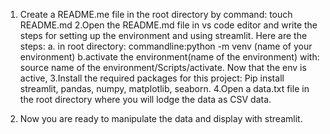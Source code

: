 1. Create a README.me file in the root directory by command: touch README.md
   2.Open the README.md file in vs code editor and write the steps for setting up the environment and using streamlit. Here are the steps:
   a. in root directory: commandline:python -m venv (name of your environment)
   b.activate the environment(name of the environment) with:
   source name of the environment/Scripts/activate.
   Now that the env is active,
   3.Install the required packages for this project: Pip install streamlit, pandas, numpy, matplotlib, seaborn.
   4.Open a data.txt file in the root directory where you will lodge the data as CSV data.

2. Now you are ready to manipulate the data and display with streamlit.
